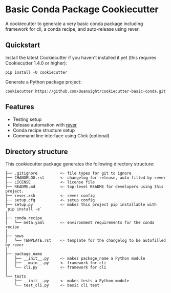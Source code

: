# Basic Conda Package Cookiecutter
A cookiecutter to generate a very basic conda package including framework for cli, a conda recipe, and auto-release using rever. 

## Quickstart
Install the latest Cookiecutter if you haven't installed it yet (this requires Cookiecutter 1.4.0 or higher):

```
pip install -U cookiecutter
```

Generate a Python package project:

```
cookiecutter https://github.com/Quansight/cookiecutter-basic-conda.git
```

## Features
* Testing setup
* Release automation with [rever](https://regro.github.io/rever-docs/)
* Conda recipe structure setup
* Command line interface using Click (optional)

## Directory structure
This cookiecutter package generates the following directory structure:  

```
├── .gitignore          <- file types for git to ignore
├── CHANGELOG.rst       <- changelog for release, auto-filled by rever
├── LICENSE             <- license file
├── README.md           <- top-level README for developers using this project.
├── rever.xsh           <- rever config
├── setup.cfg           <- setup config
├── setup.py            <- makes this project pip installable with `pip install -e`
│
├── conda.recipe
│   └── meta.yaml       <- environment requirements for the conda recipe
│
├── news
│   └── TEMPLATE.rst    <- template for the changelog to be autofilled by rever
│
├── package_name
│   ├── __init__.py     <- makes package_name a Python module
│   ├── __main__.py     <- framework for cli
│   └── cli.py          <- framework for cli
│
└── tests
    ├── __init__.py     <- makes tests a Python module
    └── test_cli.py     <- basic cli test
```
